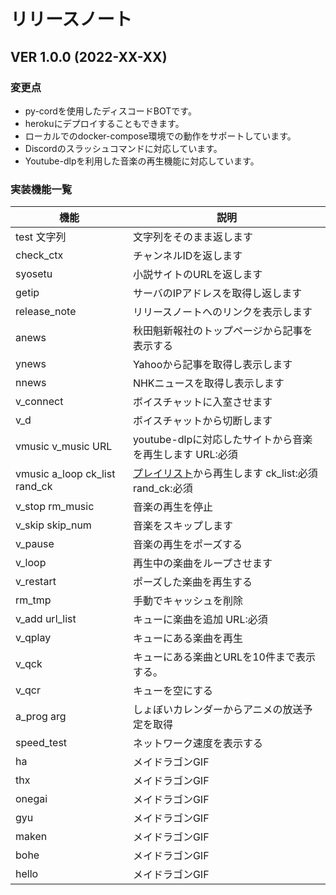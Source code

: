 # リリースノート

## VER 1.0.0 (2022-XX-XX)
### 変更点
 - py-cordを使用したディスコードBOTです。
 - herokuにデプロイすることもできます。
 - ローカルでのdocker-compose環境での動作をサポートしています。
 - Discordのスラッシュコマンドに対応しています。
 - Youtube-dlpを利用した音楽の再生機能に対応しています。

### 実装機能一覧
|  機能  |  説明  |
| ---- | ---- |
|  test 文字列  |  文字列をそのまま返します  |
|  check_ctx  |   チャンネルIDを返します  |
|  syosetu  |  小説サイトのURLを返します  |
|  getip  |  サーバのIPアドレスを取得し返します  |
|  release_note  |  リリースノートへのリンクを表示します  |
|  anews  |  秋田魁新報社のトップページから記事を表示する |
|  ynews  |  Yahooから記事を取得し表示します  |
|  nnews  |  NHKニュースを取得し表示します  |
|  v_connect  |  ボイスチャットに入室させます  |
|  v_d  |  ボイスチャットから切断します  |
|  vmusic v_music URL  |  youtube-dlpに対応したサイトから音楽を再生します URL:必須  |
|  vmusic a_loop ck_list rand_ck  |  [プレイリスト](https://github.com/stuayu/Abot_discord/tree/main/src/playlist)から再生します ck_list:必須 rand_ck:必須  |
|  v_stop rm_music  |  音楽の再生を停止  |
|  v_skip skip_num  |  音楽をスキップします  |
|  v_pause  |  音楽の再生をポーズする  |
|  v_loop  |  再生中の楽曲をループさせます  |
|  v_restart  |  ポーズした楽曲を再生する  |
|  rm_tmp  |  手動でキャッシュを削除  |
|  v_add url_list  |  キューに楽曲を追加 URL:必須  |
|  v_qplay  |  キューにある楽曲を再生  |
|  v_qck  |  キューにある楽曲とURLを10件まで表示する。  |
|  v_qcr  |  キューを空にする  |
|  a_prog arg  |  しょぼいカレンダーからアニメの放送予定を取得  |
|  speed_test  |  ネットワーク速度を表示する  |
|  ha  |   メイドラゴンGIF  |
|  thx  |   メイドラゴンGIF  |
|  onegai  |   メイドラゴンGIF  |
|  gyu  |   メイドラゴンGIF  |
|  maken  |   メイドラゴンGIF  |
|  bohe  |   メイドラゴンGIF  |
|  hello  |   メイドラゴンGIF  |